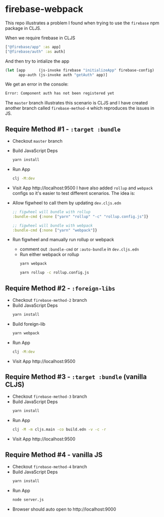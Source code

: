 # firebase-webpack

This repo illustrates a problem I found when trying to use the `firebase` npm
package in CLJS.

When we require firebase in CLJS

```clojure
["@firebase/app" :as app]
["@firebase/auth" :as auth]
```

And then try to intialize the app

```clojure
(let [app      (js-invoke firebase "initializeApp" firebase-config)
      app-auth (js-invoke auth "getAuth" app)]
```

We get an error in the console:

```bash
Error: Component auth has not been registered yet
```

The `master` branch illustrates this scenario is CLJS and I have created another
branch called `firebase-method-4` which reproduces the issues in JS.


## Require Method #1 - `:target :bundle`

- Checkout `master` branch
- Build JavaScript Deps
  ```bash
  yarn install
  ```
- Run App
  ```bash
  clj -M:dev
  ```
- Visit App
  http://localhost:9500
I have also added `rollup` and `webpack` configs so it's easier to test different
scenarios.  The idea is:

- Allow figwheel to call them by updating `dev.cljs.edn`
  ```clojure
  ;; figwheel will bundle with rollup
  :bundle-cmd {:none ["yarn" "rollup" "-c" "rollup.config.js"]}

  ;; figwheel will bundle with webpack
  :bundle-cmd {:none ["yarn" "webpack"]}
  ```
- Run figwheel and manually run rollup or webpack
  - comment out `:bundle-cmd` or `:auto-bundle` in `dev.cljs.edn`
  - Run either webpack or rollup
    ```bash
    yarn webpack

    yarn rollup -c rollup.config.js
    ```

## Require Method #2 - `:foreign-libs`

- Checkout `firebase-method-2` branch
- Build JavaScript Deps
  ```bash
  yarn install
  ```
- Build foreign-lib
  ```bash
  yarn webpack
  ```
- Run App
  ```bash
  clj -M:dev
  ```
- Visit App
  http://localhost:9500


## Require Method #3 - `:target :bundle` (vanilla CLJS)


- Checkout `firebase-method-3` branch
- Build JavaScript Deps
  ```bash
  yarn install
  ```
- Run App
  ```bash
  clj -M -m cljs.main -co build.edn -v -c -r
  ```
- Visit App
  http://localhost:9500

## Require Method #4 - vanilla JS

- Checkout `firebase-method-4` branch
- Build JavaScript Deps
  ```bash
  yarn install
  ```
- Run App
  ```bash
  node server.js
  ```
- Browser should auto open to http://localhost:9000
